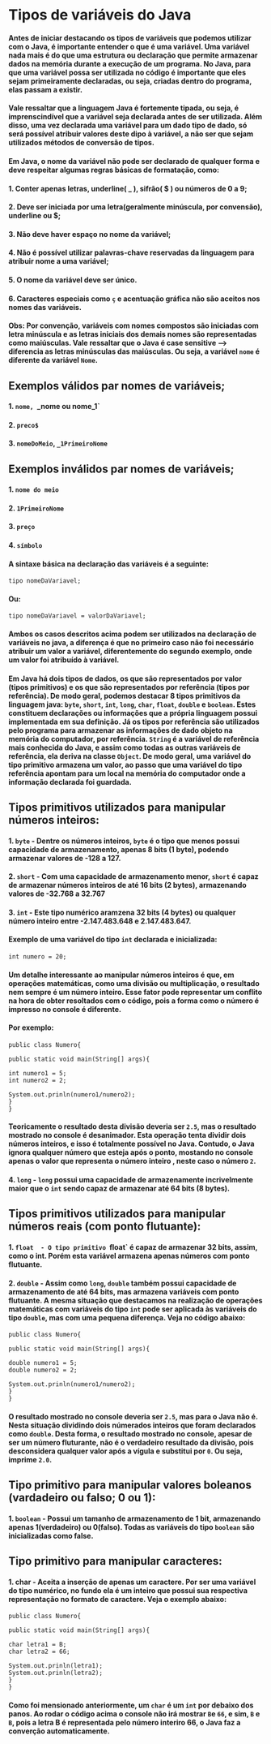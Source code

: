 # Tipos de variáveis do Java

#### Antes de iniciar destacando os tipos de variáveis que podemos utilizar com o Java, é importante entender o que é uma variável. Uma **variável** nada mais é do que uma estrutura ou declaração que permite armazenar dados na memória durante a execução de um programa. No Java, para que uma variável possa ser utilizada no código é importante que eles sejam primeiramente declaradas, ou seja, criadas dentro do programa, elas passam a existir.
#### Vale ressaltar que a linguagem Java é fortemente tipada, ou seja, é imprenscindível que a variável seja declarada antes de ser utilizada. Além disso, uma vez declarada uma variável para um dado tipo de dado, só será possível atribuir valores deste dipo à variável, a não ser que sejam utilizados métodos de conversão de tipos. 

#### Em Java, o nome da variável não pode ser declarado de qualquer forma e deve respeitar algumas regras básicas de formatação, como:
#### 1. Conter apenas letras, underline( _ ), sifrão( $ ) ou números de 0 a 9;
#### 2. Deve ser iniciada por uma letra(geralmente minúscula, por convensão), underline ou $;
#### 3. Não deve haver espaço no nome da variável;
#### 4. Não é possível utilizar palavras-chave reservadas da linguagem para atribuir nome a uma variável;
#### 5. O nome da variável deve ser único. 
#### 6. Caracteres especiais como `ç` e acentuação gráfica não são aceitos nos nomes das variáveis.
#### Obs: Por convenção, variáveis com nomes compostos são iniciadas com letra minúscula e as letras iniciais dos demais nomes são representadas como maiúsculas. Vale ressaltar que o Java é case sensitive --> diferencia as letras minúsculas das maiúsculas. Ou seja, a variável `nome` é diferente da variável `Nome`.

## Exemplos válidos par nomes de variáveis;
#### 1. `nome, `_nome ou nome_1`
#### 2. `preco$`
#### 3. `nomeDoMeio`, `_1PrimeiroNome`

## Exemplos inválidos par nomes de variáveis;
#### 1. `nome do meio`
#### 2. `1PrimeiroNome`
#### 3. `preço`
#### 4. `símbolo`

#### A sintaxe básica na declaração das variáveis é a seguinte:
```
tipo nomeDaVariavel;
```
#### Ou:
```
tipo nomeDaVariavel = valorDaVariavel;
```
#### Ambos os casos descritos acima podem ser utilizados na declaração de variáveis no java, a diferença é que no primeiro caso não foi necessário atribuir um valor a variável, diferentemente do segundo exemplo, onde um valor foi atribuído à variável. 

#### Em Java há dois tipos de dados, os que são representados por valor (tipos primitivos) e os que são representados por referência (tipos por referência). De modo geral, podemos destacar 8 tipos primitivos da linguagem java: `byte`, `short`, `int`, `long`, `char`, `float`, `double` e `boolean`. Estes constituem declarações ou informações que a própria linguagem possui implementada em sua definição. Já os tipos por referência são utilizados pelo programa para armazenar as informações de dado objeto na memória do computador, por referência. `String` é a variável de referência mais conhecida do Java, e assim como todas as outras variáveis de referência, ela deriva na classe `Object`. De modo geral, uma variável do tipo primitivo armazena um valor, ao passo que uma variável do tipo referência apontam para um local na memória do computador onde a informação declarada foi guardada.

## Tipos primitivos utilizados para manipular números inteiros:

#### 1. `byte` - Dentre os números inteiros, `byte` é o tipo que menos possui capacidade de armazenamento, apenas 8 bits (1 byte), podendo armazenar valores de -128 a 127.
#### 2. `short` - Com uma capacidade de armazenamento menor, `short` é capaz de armazenar números inteiros de até 16 bits (2 bytes), armazenando valores de -32.768 a 32.767
#### 3. `int` - Este tipo numérico aramzena 32 bits (4 bytes) ou qualquer número inteiro entre -2.147.483.648 e 2.147.483.647.
#### Exemplo de uma variável do tipo `int` declarada e inicializada:
```
int numero = 20;
```
#### Um detalhe interessante ao manipular números inteiros é que, em operações matemáticas, como uma divisão ou multiplicação, o resultado nem sempre é um número inteiro. Esse fator pode representar um conflito na hora de obter resoltados com o código, pois a forma como o número é impresso no console é diferente. 
#### Por exemplo:
```
public class Numero{

public static void main(String[] args){

int numero1 = 5;
int numero2 = 2;

System.out.prinln(numero1/numero2);
}
}
```

#### Teoricamente o resultado desta divisão deveria ser `2.5`, mas o resultado mostrado no console é desanimador. Esta operação tenta dividir dois números inteiros, e isso é totalmente possível no Java. Contudo, o Java ignora qualquer número que esteja após o ponto, mostando no console apenas o valor que representa o número inteiro , neste caso o número `2`.

#### 4. `long` - `long` possui uma capacidade de armazenamente incrivelmente maior que o `int` sendo capaz de armazenar até 64 bits (8 bytes).

## Tipos primitivos utilizados para manipular números reais (com ponto flutuante):

#### 1. `float  - O tipo primitivo `float` é capaz de armazenar 32 bits, assim, como o int. Porém esta variável armazena apenas números com ponto flutuante.
#### 2. `double` - Assim como `long`, `double` também possui capacidade de armazenamento de até 64 bits, mas armazena variáveis com ponto flutuante. A mesma situação que destacamos na realização de operações matemáticas com variáveis do tipo `int` pode ser aplicada às variáveis do tipo `double`, mas com uma pequena diferença. Veja no código abaixo: 
```
public class Numero{

public static void main(String[] args){

double numero1 = 5;
double numero2 = 2;

System.out.prinln(numero1/numero2);
}
}
```
#### O resultado mostrado no console deveria ser `2.5`, mas para o Java não é. Nesta situação dividindo dois númerados inteiros que foram declarados como `double`. Desta forma, o resultado mostrado no console, apesar de ser um número fluturante, não é o verdadeiro resultado da divisão, pois desconsidera qualquer valor após a vígula e substitui por `0`. Ou seja, imprime `2.0`.

## Tipo primitivo para manipular valores boleanos (vardadeiro ou falso; 0 ou 1):

#### 1. `boolean` - Possui um tamanho de armazenamento de 1 bit, armazenando apenas 1(verdadeiro) ou 0(falso). Todas as variáveis do tipo `boolean` são inicializadas como false.

## Tipo primitivo para manipular caracteres:

#### 1. char - Aceita a inserção de apenas um caractere. Por ser uma variável do tipo numérico, no fundo ela é um inteiro que possui sua respectiva representação no formato de caractere. Veja o exemplo abaixo:

```
public class Numero{

public static void main(String[] args){

char letra1 = B;
char letra2 = 66;

System.out.prinln(letra1);
System.out.prinln(letra2);
}
}
```
#### Como foi mensionado anteriormente, um `char` é um `int` por debaixo dos panos. Ao rodar o código acima o console não irá mostrar `B`e `66`, e sim, `B` e `B`, pois a letra B é representada pelo número interiro 66, o Java faz a converção automaticamente. 


